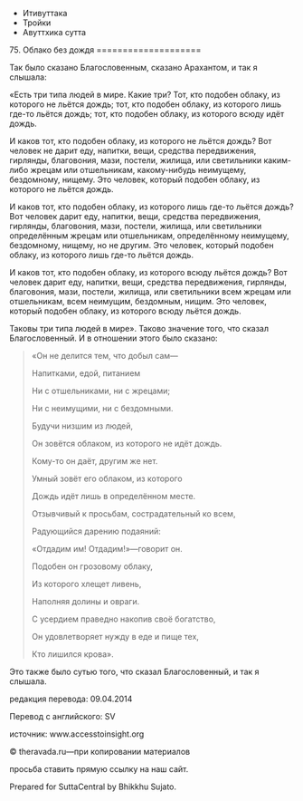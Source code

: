









* Итивуттака
* Тройки
* Авуттхика сутта


75\. Облако без дождя
\=\=\=\=\=\=\=\=\=\=\=\=\=\=\=\=\=\=\=\=



Так было сказано Благословенным, сказано Арахантом, и так я слышала:


«Есть три типа людей в мире\. Какие три? Тот, кто подобен облаку, из которого не льётся дождь; тот, кто подобен облаку, из которого лишь где\-то льётся дождь; тот, кто подобен облаку, из которого всюду идёт дождь\.


И каков тот, кто подобен облаку, из которого не льётся дождь? Вот человек не дарит еду, напитки, вещи, средства передвижения, гирлянды, благовония, мази, постели, жилища, или светильники каким\-либо жрецам или отшельникам, какому\-нибудь неимущему, бездомному, нищему\. Это человек, который подобен облаку, из которого не льётся дождь\.


И каков тот, кто подобен облаку, из которого лишь где\-то льётся дождь? Вот человек дарит еду, напитки, вещи, средства передвижения, гирлянды, благовония, мази, постели, жилища, или светильники определённым жрецам или отшельникам, определённому неимущему, бездомному, нищему, но не другим\. Это человек, который подобен облаку, из которого лишь где\-то льётся дождь\.


И каков тот, кто подобен облаку, из которого всюду льётся дождь? Вот человек дарит еду, напитки, вещи, средства передвижения, гирлянды, благовония, мази, постели, жилища, или светильники всем жрецам или отшельникам, всем неимущим, бездомным, нищим\. Это человек, который подобен облаку, из которого всюду льётся дождь\.


Таковы три типа людей в мире»\. Таково значение того, что сказал Благословенный\. И в отношении этого было сказано:



> «Он не делится тем, что добыл сам—  
> 
> Напитками, едой, питанием  
> 
> Ни с отшельниками, ни с жрецами;  
> 
> Ни с неимущими, ни с бездомными\.  
> 
> Будучи низшим из людей,  
> 
> Он зовётся облаком, из которого не идёт дождь\.
> 
> 
> Кому\-то он даёт, другим же нет\.  
> 
> Умный зовёт его облаком, из которого  
> 
> Дождь идёт лишь в определённом месте\.
> 
> 
> Отзывчивый к просьбам, сострадательный ко всем,  
> 
> Радующийся дарению подаяний:  
> 
> «Отдадим им\! Отдадим\!»—говорит он\.  
> 
> Подобен он грозовому облаку,  
> 
> Из которого хлещет ливень,  
> 
> Наполняя долины и овраги\.  
> 
> С усердием праведно накопив своё богатство,  
> 
> Он удовлетворяет нужду в еде и пище тех,  
> 
> Кто лишился крова»\.


Это также было сутью того, что сказал Благословенный, и так я слышала\.



редакция перевода: 09\.04\.2014


Перевод с английского: SV


источник: www\.accesstoinsight\.org


© theravada\.ru—при копировании материалов


просьба ставить прямую ссылку на наш сайт\.


Prepared for SuttaCentral by Bhikkhu Sujato\.






